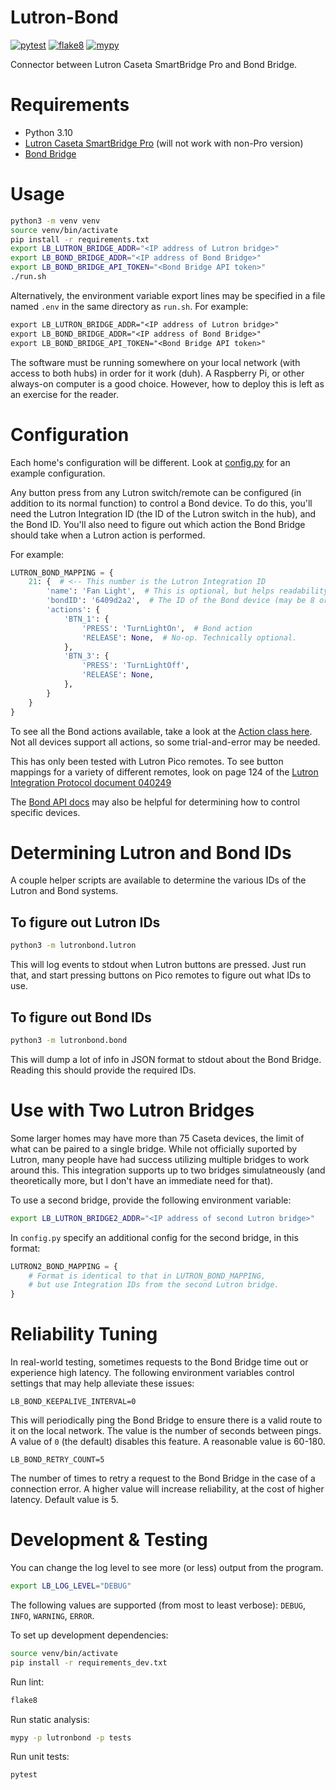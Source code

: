 # Lutron-Bond

[![pytest](https://github.com/heston/lutron-bond/actions/workflows/pytest.yml/badge.svg)](https://github.com/heston/lutron-bond/actions/workflows/pytest.yml)
[![flake8](https://github.com/heston/lutron-bond/actions/workflows/flake8.yml/badge.svg)](https://github.com/heston/lutron-bond/actions/workflows/flake8.yml)
[![mypy](https://github.com/heston/lutron-bond/actions/workflows/mypy.yml/badge.svg)](https://github.com/heston/lutron-bond/actions/workflows/mypy.yml)

Connector between Lutron Caseta SmartBridge Pro and Bond Bridge.

# Requirements

* Python 3.10
* [Lutron Caseta SmartBridge Pro](https://www.casetawireless.com/us/en/pro-products) (will not work with non-Pro version)
* [Bond Bridge](https://bondhome.io/product/bond-bridge/)


# Usage


```bash
python3 -m venv venv
source venv/bin/activate
pip install -r requirements.txt
export LB_LUTRON_BRIDGE_ADDR="<IP address of Lutron bridge>"
export LB_BOND_BRIDGE_ADDR="<IP address of Bond Bridge>"
export LB_BOND_BRIDGE_API_TOKEN="<Bond Bridge API token>"
./run.sh
```

Alternatively, the environment variable export lines may be specified in a file
named `.env` in the same directory as `run.sh`. For example:

```txt
export LB_LUTRON_BRIDGE_ADDR="<IP address of Lutron bridge>"
export LB_BOND_BRIDGE_ADDR="<IP address of Bond Bridge>"
export LB_BOND_BRIDGE_API_TOKEN="<Bond Bridge API token>"
```

The software must be running somewhere on your local network (with access to
both hubs) in order for it work (duh). A Raspberry Pi, or other always-on
computer is a good choice. However, how to deploy this is left as an exercise
for the reader.


# Configuration

Each home's configuration will be different. Look at
[config.py](blob/main/lutronbond/config.py) for an example configuration.

Any button press from any Lutron switch/remote can be configured (in addition to
its normal function) to control a Bond device. To do this, you'll need the
Lutron Integration ID (the ID of the Lutron switch in the hub), and the Bond ID.
You'll also need to figure out which action the Bond Bridge should take when a
Lutron action is performed.

For example:

```python
LUTRON_BOND_MAPPING = {
    21: {  # <-- This number is the Lutron Integration ID
        'name': 'Fan Light',  # This is optional, but helps readability
        'bondID': '6409d2a2',  # The ID of the Bond device (may be 8 or 16 chars)
        'actions': {
            'BTN_1': {
                'PRESS': 'TurnLightOn',  # Bond action
                'RELEASE': None,  # No-op. Technically optional.
            },
            'BTN_3': {
                'PRESS': 'TurnLightOff',
                'RELEASE': None,
            },
        }
    }
}

```

To see all the Bond actions available, take a look at the [Action class here](https://github.com/bondhome/bond-async/blob/master/bond_async/action.py#L14).
Not all devices support all actions, so some trial-and-error may be needed.

This has only been tested with Lutron Pico remotes. To see button mappings
for a variety of different remotes, look on page 124 of the [Lutron
Integration Protocol document 040249](https://www.lutron.com/TechnicalDocumentLibrary/040249.pdf)

The [Bond API docs](http://docs-local.appbond.com/) may also be helpful for
determining how to control specific devices.


# Determining Lutron and Bond IDs

A couple helper scripts are available to determine the various IDs of the
Lutron and Bond systems.

## To figure out Lutron IDs

```bash
python3 -m lutronbond.lutron
```

This will log events to stdout when Lutron buttons are pressed. Just run that,
and start pressing buttons on Pico remotes to figure out what IDs to use.

## To figure out Bond IDs

```bash
python3 -m lutronbond.bond
```

This will dump a lot of info in JSON format to stdout about the Bond Bridge.
Reading this should provide the required IDs.

# Use with Two Lutron Bridges

Some larger homes may have more than 75 Caseta devices, the limit of what can be paired
to a single bridge. While not officially suported by Lutron, many people have had success
utilizing multiple bridges to work around this. This integration supports up to two bridges
simulatneously (and theoretically more, but I don't have an immediate need for that).

To use a second bridge, provide the following environment variable:

```bash
export LB_LUTRON_BRIDGE2_ADDR="<IP address of second Lutron bridge>"
```

In `config.py` specify an additional config for the second bridge, in this format:

```python
LUTRON2_BOND_MAPPING = {
    # Format is identical to that in LUTRON_BOND_MAPPING,
    # but use Integration IDs from the second Lutron bridge.
}
```

# Reliability Tuning

In real-world testing, sometimes requests to the Bond Bridge time out or
experience high latency. The following environment variables control settings
that may help alleviate these issues:

```
LB_BOND_KEEPALIVE_INTERVAL=0
```
This will periodically ping the Bond Bridge to ensure there is a valid route
to it on the local network. The value is the number of seconds between pings. A
value of `0` (the default) disables this feature. A reasonable value is 60-180.

```
LB_BOND_RETRY_COUNT=5
```
The number of times to retry a request to the Bond Bridge in the case of a
connection error. A higher value will increase reliability, at the cost of
higher latency. Default value is 5.

# Development & Testing

You can change the log level to see more (or less) output from the program.

```bash
export LB_LOG_LEVEL="DEBUG"
```

The following values are supported (from most to least verbose): `DEBUG`,
`INFO`, `WARNING`, `ERROR`.

To set up development dependencies:
```bash
source venv/bin/activate
pip install -r requirements_dev.txt
```

Run lint:
```bash
flake8
```

Run static analysis:
```bash
mypy -p lutronbond -p tests
```

Run unit tests:
```bash
pytest
```
